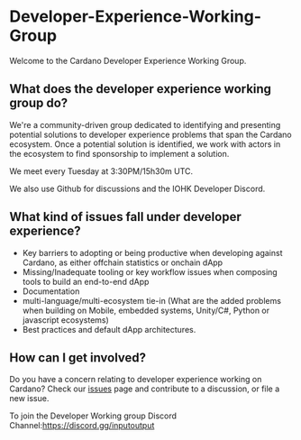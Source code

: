 # Developer-Experience-Working-Group

Welcome to the Cardano Developer Experience Working Group.

## What does the developer experience working group do?

We're a community-driven group dedicated to identifying and presenting potential solutions to developer experience problems that span the Cardano ecosystem. Once a potential solution is identified, we work with actors in the ecosystem to find sponsorship to implement a solution.

We meet every Tuesday at 3:30PM/15h30m UTC.

We also use Github for discussions and the IOHK Developer Discord.

## What kind of issues fall under developer experience?
- Key barriers to adopting or being productive when developing against Cardano, as either offchain statistics or onchain dApp
- Missing/Inadequate tooling or key workflow issues when composing tools to build an end-to-end dApp
- Documentation
- multi-language/multi-ecosystem tie-in (What are the added problems when building on Mobile, embedded systems, Unity/C#, Python or javascript ecosystems)
- Best practices and default dApp architectures.

## How can I get involved?

Do you have a concern relating to developer experience working on Cardano? Check our [issues](https://github.com/input-output-hk/Developer-Experience-working-group/issues) page and contribute to a discussion, or file a new issue.

To join the Developer Working group Discord Channel:https://discord.gg/inputoutput




